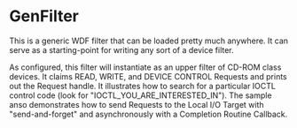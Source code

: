 # GenFilter
This is a generic WDF filter that can be loaded pretty much anywhere. It can serve as a starting-point for writing any sort of a device filter.

As configured, this filter will instantiate as an upper filter of CD-ROM class devices.  It claims READ, WRITE, and DEVICE CONTROL Requests and prints out the Request handle.
It illustrates how to search for a particular IOCTL control code (look for "IOCTL_YOU_ARE_INTERESTED_IN").  The sample anso demonstrates how to send 
Requests to the Local I/O Target with "send-and-forget" and asynchronously with a Completion Routine Callback.
